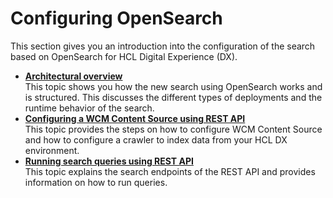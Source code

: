 # Configuring OpenSearch

This section gives you an introduction into the configuration of the search based on OpenSearch for HCL Digital Experience (DX).

- **[Architectural overview](architectural_overview.md)**  
This topic shows you how the new search using OpenSearch works and is structured. This discusses the different types of deployments and the runtime behavior of the search.
- **[Configuring a WCM Content Source using REST API](configure_a_wcm_contentsource_api.md)**  
This topic provides the steps on how to configure WCM Content Source and how to configure a crawler to index data from your HCL DX environment.
- **[Running search queries using REST API](run_search_queries_api.md)**  
This topic explains the search endpoints of the REST API and provides information on how to run queries.
